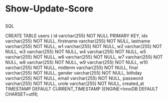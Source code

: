 # Show-Update-Score

## 
SQL

CREATE TABLE users (
    id varchar(255) NOT NULL PRIMARY KEY,
    ids varchar(255) NOT NULL,
    firstname varchar(255) NOT NULL,
    lastname varchar(255) NOT NULL,
    w1 varchar(255) NOT NULL,
    w2 varchar(255) NOT NULL,
    w3 varchar(255) NOT NULL,
    w4 varchar(255) NOT NULL,
    w5 varchar(255) NOT NULL,
    w6 varchar(255) NOT NULL,
    w7 varchar(255) NOT NULL,
    w8 varchar(255) NOT NULL,
    w9 varchar(255) NOT NULL,
    w10 varchar(255) NOT NULL,
    midterm varchar(255) NOT NULL,
    final varchar(255) NOT NULL,
    gender varchar(255) NOT NULL,
    bithday varchar(255) NOT NULL,
    email varchar(255) NOT NULL,
    password varchar(255) NOT NULL,
    urole varchar(255) NOT NULL,
    created_at TIMESTAMP DEFAULT CURRENT_TIMESTAMP
)ENGINE=InnoDB DEFAULT CHARSET=utf8;
